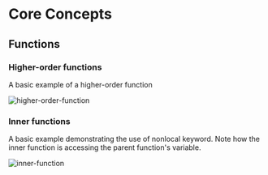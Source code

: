 # Core Concepts

## Functions
### Higher-order functions
A basic example of a higher-order function

![higher-order-function](https://screenshots-adit.s3.ap-south-1.amazonaws.com/higher-order-function.png)

### Inner functions

A basic example demonstrating the use of nonlocal keyword. Note how the inner function is accessing the parent function's variable.

![inner-function](https://screenshots-adit.s3.ap-south-1.amazonaws.com/inner-function.png)

